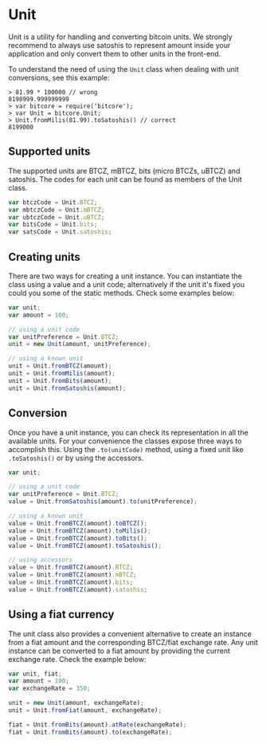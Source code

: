 # Unit
Unit is a utility for handling and converting bitcoin units. We strongly recommend to always use satoshis to represent amount inside your application and only convert them to other units in the front-end.

To understand the need of using the `Unit` class when dealing with unit conversions, see this example:

```
> 81.99 * 100000 // wrong
8198999.999999999
> var bitcore = require('bitcore');
> var Unit = bitcore.Unit;
> Unit.fromMilis(81.99).toSatoshis() // correct
8199000
```

## Supported units
The supported units are BTCZ, mBTCZ, bits (micro BTCZs, uBTCZ) and satoshis. The codes for each unit can be found as members of the Unit class.

```javascript
var btczCode = Unit.BTCZ;
var mbtczCode = Unit.mBTCZ;
var ubtczCode = Unit.uBTCZ;
var bitsCode = Unit.bits;
var satsCode = Unit.satoshis;
```

## Creating units
There are two ways for creating a unit instance. You can instantiate the class using a value and a unit code; alternatively if the unit it's fixed you could you some of the static methods. Check some examples below:

```javascript
var unit;
var amount = 100;

// using a unit code
var unitPreference = Unit.BTCZ;
unit = new Unit(amount, unitPreference);

// using a known unit
unit = Unit.fromBTCZ(amount);
unit = Unit.fromMilis(amount);
unit = Unit.fromBits(amount);
unit = Unit.fromSatoshis(amount);
```

## Conversion
Once you have a unit instance, you can check its representation in all the available units. For your convenience the classes expose three ways to accomplish this. Using the `.to(unitCode)` method, using a fixed unit like `.toSatoshis()` or by using the accessors.

```javascript
var unit;

// using a unit code
var unitPreference = Unit.BTCZ;
value = Unit.fromSatoshis(amount).to(unitPreference);

// using a known unit
value = Unit.fromBTCZ(amount).toBTCZ();
value = Unit.fromBTCZ(amount).toMilis();
value = Unit.fromBTCZ(amount).toBits();
value = Unit.fromBTCZ(amount).toSatoshis();

// using accessors
value = Unit.fromBTCZ(amount).BTCZ;
value = Unit.fromBTCZ(amount).mBTCZ;
value = Unit.fromBTCZ(amount).bits;
value = Unit.fromBTCZ(amount).satoshis;
```

## Using a fiat currency
The unit class also provides a convenient alternative to create an instance from a fiat amount and the corresponding BTCZ/fiat exchange rate. Any unit instance can be converted to a fiat amount by providing the current exchange rate. Check the example below:

```javascript
var unit, fiat;
var amount = 100;
var exchangeRate = 350;

unit = new Unit(amount, exchangeRate);
unit = Unit.fromFiat(amount, exchangeRate);

fiat = Unit.fromBits(amount).atRate(exchangeRate);
fiat = Unit.fromBits(amount).to(exchangeRate);
```
